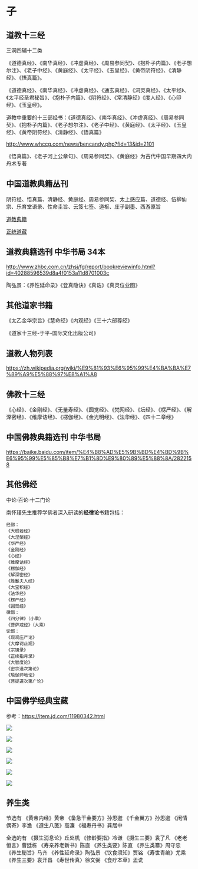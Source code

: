 # 子

## 道教十三经

三洞四辅十二类

《道德真经》、《南华真经》、《冲虚真经》、《周易参同契》、《抱朴子内篇》、《老子想尔注》、《老子中经》、《黄庭经》、《太平经》、《玉皇经》、《黄帝阴符经》、《清静经》、《悟真篇》。

《道德真经》、《南华真经》、《冲虚真经》、《通玄真经》、《洞灵真经》、《太平经》、《太平经圣君秘旨》、《抱朴子内篇》、《阴符经》、《常清静经》《度人经》、《心印经》、《玉皇经》。

道教中重要的十三部经书：《道德真经》、《南华真经》、《冲虚真经》、《周易参同契》、《抱朴子内篇》、《老子想尔注》、《老子中经》、《黄庭经》、《太平经》、《玉皇经》、《黄帝阴符经》、《清静经》、《悟真篇》

http://www.whccg.com/news/bencandy.php?fid=13&id=2101


《悟真篇》、《老子河上公章句》、《周易参同契》、《黄庭经》为古代中国早期四大内丹术专著

## 中国道教典籍丛刊

阴符经、悟真篇、清静经、黄庭经、周易参同契、太上感应篇、道德经、伍柳仙宗、乐育堂语录、性命圭旨、云笈七签、道枢、庄子副墨、西游原旨

[道教典籍](https://zh.wikisource.org/zh-hans/Category:%E9%81%93%E6%95%99%E5%85%B8%E7%B1%8D)

[正统道藏](https://zh.wikisource.org/zh-hans/Category:%E6%AD%A3%E7%B5%B1%E9%81%93%E8%97%8F)

## 道教典籍选刊 中华书局 34本

http://www.zhbc.com.cn/zhsj/fg/report/bookreviewinfo.html?id=40288596539d8a4f0153a11d8701003c

陶弘景：《养性延命录》《登真隐诀》《真诰》《真灵位业图》

## 其他道家书籍

《太乙金华宗旨》《慧命经》《内观经》《三十六部尊经》

《道家十三经-于平-国际文化出版公司》

## 道教人物列表

https://zh.wikipedia.org/wiki/%E9%81%93%E6%95%99%E4%BA%BA%E7%89%A9%E5%88%97%E8%A1%A8

## 佛教十三经

《心经》、《金刚经》、《无量寿经》、《圆觉经》、《梵网经》、《坛经》、《楞严经》、《解深密经》、《维摩诘经》、《楞伽经》、《金光明经》、《法华经》、《四十二章经》

## 中国佛教典籍选刊 中华书局

https://baike.baidu.com/item/%E4%B8%AD%E5%9B%BD%E4%BD%9B%E6%95%99%E5%85%B8%E7%B1%8D%E9%80%89%E5%88%8A/2822158


## 其他佛经

中论·百论·十二门论

南怀瑾先生推荐学佛者深入研读的**经律论**书籍包括：

```text
经部：
《大般若经》
《大涅槃经》
《华严经》
《金刚经》
《心经》
《维摩诘经》
《楞伽经》
《解深密经》
《胜鬘夫人经》
《大宝积经》
《法华经》
《楞严经》
《圆觉经》
律部：
《四分律》（小乘）
《菩萨戒经》（大乘）
论部：
《现观庄严论》
《大摩诃止观》
《宗镜录》
《正续指月录》
《大智度论》
《密宗道次第论》
《瑜伽师地论》
《菩提道次第广论》
```

## 中国佛学经典宝藏

参考：https://item.jd.com/11980342.html

![](../materials/zgfxjdbz.jpg)

![](../materials/zgfxjdbz1.png)

![](../materials/zgfxjdbz2.png)

![](../materials/zgfxjdbz3.png)

![](../materials/zgfxjdbz4.png)

![](../materials/zgfxjdbz5.png)

## 养生类

节选有
《黄帝内经》黄帝
《备急干金要方》孙思邈
《千金翼方》孙思邈
《闲情偶寄》李渔
《遵生八笺》高濂
《福寿丹书》龚居中

全选的有
《摄生消息论》丘处机
《修龄要指》冷谦
《摄生三要》袁了凡
《老老恒言》曹廷栋
《寿亲养老新书》陈直
《养生类要》陈直
《养生类纂》周守忠
《养生秘旨》马齐
《养性延命录》陶弘景
《饮食须知》贾铭
《寿世青编》尤乘
《养生三要》袁开昌
《寿世传真〉徐文弼
《食疗本草》孟诜
